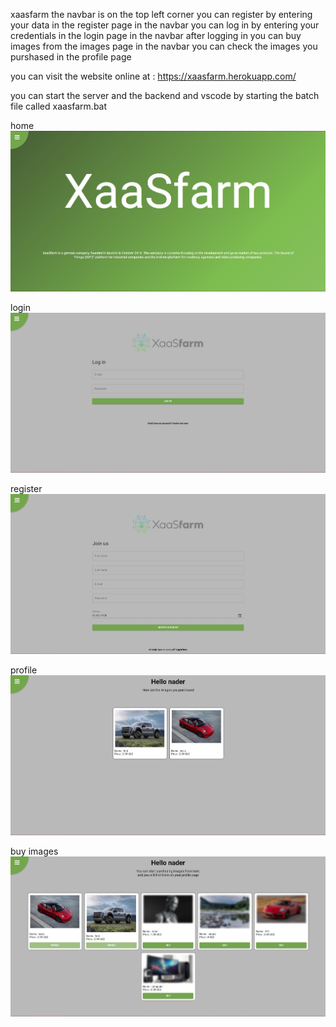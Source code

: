 xaasfarm
the navbar is on the top left corner
you can register by entering your data in the register page in the navbar
you can log in by entering your credentials in the login page in the navbar
after logging in you can buy images from the images page in the navbar
you can check the images you purshased in the profile page

you can visit the website online at :
https://xaasfarm.herokuapp.com/

you can start the server and the backend and vscode by starting the batch file called xaasfarm.bat


home
![alt text](./screenshots/home.jpg)

login
![alt text](./screenshots/login.jpg)

register
![alt text](./screenshots/register.jpg)

profile
![alt text](./screenshots/profile.jpg)

buy images
![alt text](./screenshots/buyimages.jpg)
